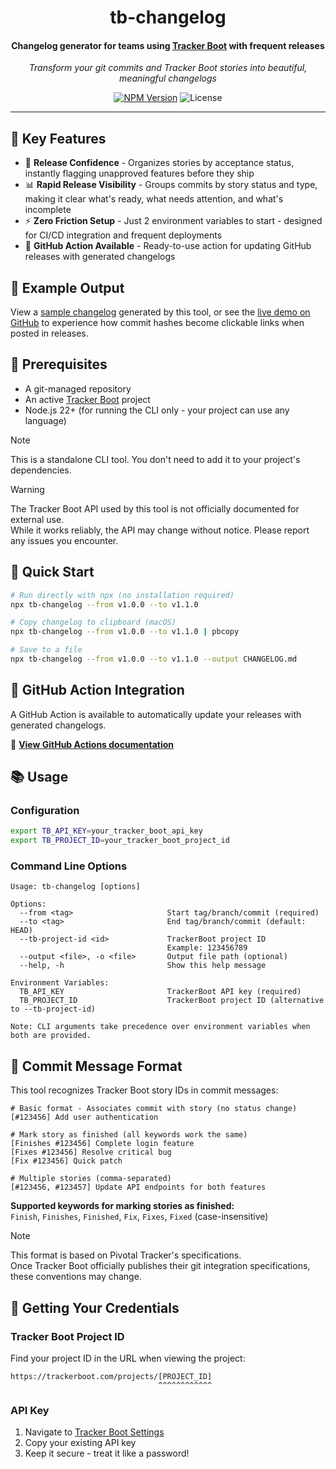 <h1 align="center">
  tb-changelog
</h1>

<h4 align="center">
  Changelog generator for teams using <a href="https://trackerboot.com">Tracker Boot</a> with frequent releases
</h4>
<p align="center">
  <i>Transform your git commits and Tracker Boot stories into beautiful, meaningful changelogs</i>
</p>

<p align="center">
  <a href="https://www.npmjs.com/package/tb-changelog" ><img alt="NPM Version" src="https://img.shields.io/npm/v/tb-changelog/latest?style=flat-square&color=10a9ff"></a>
  <img alt="License" src="https://img.shields.io/github/license/Bekind-Labs/tb-changelog?style=flat-square&color=ff8577">
</p>

---

## 🚀 Key Features

- 🎯 **Release Confidence** - Organizes stories by acceptance status, instantly flagging unapproved features before they ship
- 📊 **Rapid Release Visibility** - Groups commits by story status and type, making it clear what's ready, what needs attention, and what's incomplete
- ⚡ **Zero Friction Setup** - Just 2 environment variables to start - designed for CI/CD integration and frequent deployments
- 🤖 **GitHub Action Available** - Ready-to-use action for updating GitHub releases with generated changelogs

## 📸 Example Output

View a [sample changelog](examples/01-changelog.md) generated by this tool, or see the [live demo on GitHub](https://github.com/Bekind-Labs/tb-changelog/issues/1) to experience how commit hashes become clickable links when posted in releases.

## 🔧 Prerequisites

- A git-managed repository
- An active [Tracker Boot](https://trackerboot.com) project
- Node.js 22+ (for running the CLI only - your project can use any language)

> [!NOTE]
> This is a standalone CLI tool. You don't need to add it to your project's dependencies.

> [!WARNING]
> The Tracker Boot API used by this tool is not officially documented for external use.  
> While it works reliably, the API may change without notice. Please report any issues you encounter.

## 🎯 Quick Start

```bash
# Run directly with npx (no installation required)
npx tb-changelog --from v1.0.0 --to v1.1.0

# Copy changelog to clipboard (macOS)
npx tb-changelog --from v1.0.0 --to v1.1.0 | pbcopy

# Save to a file
npx tb-changelog --from v1.0.0 --to v1.1.0 --output CHANGELOG.md
```

## 🤖 GitHub Action Integration

A GitHub Action is available to automatically update your releases with generated changelogs.

📖 **[View GitHub Actions documentation](action/README.md)**

## 📚 Usage

### Configuration
```bash
export TB_API_KEY=your_tracker_boot_api_key
export TB_PROJECT_ID=your_tracker_boot_project_id
```

### Command Line Options

```
Usage: tb-changelog [options]                                                                                                     

Options:
  --from <tag>                     Start tag/branch/commit (required)
  --to <tag>                       End tag/branch/commit (default: HEAD)
  --tb-project-id <id>             TrackerBoot project ID
                                   Example: 123456789
  --output <file>, -o <file>       Output file path (optional)
  --help, -h                       Show this help message

Environment Variables:
  TB_API_KEY                       TrackerBoot API key (required)
  TB_PROJECT_ID                    TrackerBoot project ID (alternative to --tb-project-id)

Note: CLI arguments take precedence over environment variables when both are provided.
```

## 📝 Commit Message Format

This tool recognizes Tracker Boot story IDs in commit messages:

```
# Basic format - Associates commit with story (no status change)
[#123456] Add user authentication

# Mark story as finished (all keywords work the same)
[Finishes #123456] Complete login feature
[Fixes #123456] Resolve critical bug
[Fix #123456] Quick patch

# Multiple stories (comma-separated)
[#123456, #123457] Update API endpoints for both features
```

**Supported keywords for marking stories as finished:**  
`Finish`, `Finishes`, `Finished`, `Fix`, `Fixes`, `Fixed` (case-insensitive)

> [!NOTE]
> This format is based on Pivotal Tracker's specifications.  
> Once Tracker Boot officially publishes their git integration specifications, these conventions may change.

## 🔑 Getting Your Credentials
### Tracker Boot Project ID
Find your project ID in the URL when viewing the project:
```
https://trackerboot.com/projects/[PROJECT_ID]
                                 ^^^^^^^^^^^^
```

### API Key
1. Navigate to [Tracker Boot Settings](https://trackerboot.com/settings/api)
2. Copy your existing API key
3. Keep it secure - treat it like a password!
